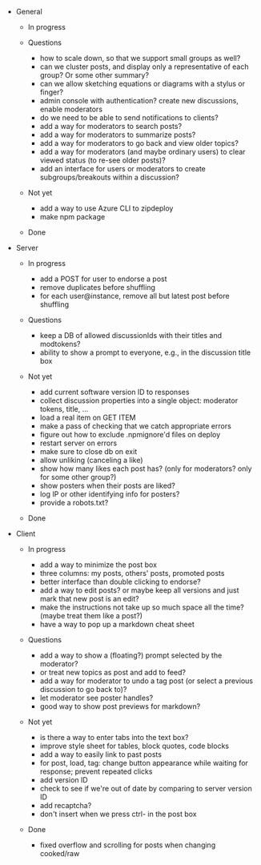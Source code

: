- General

    - In progress

    - Questions
        - how to scale down, so that we support small groups as well?
        - can we cluster posts, and display only a representative of each group? Or some other summary?
        - can we allow sketching equations or diagrams with a stylus or finger?
        - admin console with authentication? create new discussions, enable moderators
        - do we need to be able to send notifications to clients?
        - add a way for moderators to search posts?
        - add a way for moderators to summarize posts?
        - add a way for moderators to go back and view older topics?
        - add a way for moderators (and maybe ordinary users) to clear viewed status (to re-see older posts)?
        - add an interface for users or moderators to create subgroups/breakouts within a discussion?
    
    - Not yet
        - add a way to use Azure CLI to zipdeploy
        - make npm package
    
    - Done

- Server

    - In progress
        - add a POST for user to endorse a post
        - remove duplicates before shuffling
        - for each user@instance, remove all but latest post before shuffling

    - Questions
        - keep a DB of allowed discussionIds with their titles and modtokens?
        - ability to show a prompt to everyone, e.g., in the discussion title box

    - Not yet
        - add current software version ID to responses
        - collect discussion properties into a single object: moderator tokens, title, ...
        - load a real item on GET ITEM
        - make a pass of checking that we catch appropriate errors
        - figure out how to exclude .npmignore'd files on deploy
        - restart server on errors
        - make sure to close db on exit
        - allow unliking (canceling a like)
        - show how many likes each post has? (only for moderators? only for some other group?)
        - show posters when their posts are liked?
        - log IP or other identifying info for posters?
        - provide a robots.txt?

    - Done

- Client
    - In progress
        - add a way to minimize the post box
        - three columns: my posts, others' posts, promoted posts
        - better interface than double clicking to endorse?
        - add a way to edit posts? or maybe keep all versions and just mark that new post is an edit?
        - make the instructions not take up so much space all the time? (maybe treat them like a post?)
        - have a way to pop up a markdown cheat sheet

    - Questions
        - add a way to show a (floating?) prompt selected by the moderator?
        - or treat new topics as post and add to feed?
        - add a way for moderator to undo a tag post (or select a previous discussion to go back to)?
        - let moderator see poster handles?
        - good way to show post previews for markdown?

    - Not yet
        - is there a way to enter tabs into the text box?
        - improve style sheet for tables, block quotes, code blocks
        - add a way to easily link to past posts
        - for post, load, tag: change button appearance while waiting for response; prevent repeated clicks
        - add version ID
        - check to see if we're out of date by comparing to server version ID
        - add recaptcha?
        - don't insert <CR> when we press ctrl-<CR> in the post box

    - Done
        - fixed overflow and scrolling for posts when changing cooked/raw
